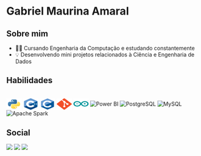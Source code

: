 # Gabriel Maurina Amaral

## Sobre mim
- 👨‍🎓 Cursando Engenharia da Computação e estudando constantemente
- 💡 Desenvolvendo mini projetos relacionados à Ciência e Engenharia de Dados

## Habilidades
<div style="display: inline_block"><br>
  <img align="center" alt="Python" height="30" width="40" src="https://raw.githubusercontent.com/devicons/devicon/master/icons/python/python-original.svg">
  <img align="center" alt="C++" height="30" width="40" src="https://raw.githubusercontent.com/devicons/devicon/master/icons/cplusplus/cplusplus-original.svg">
  <img align="center" alt="C" height="30" width="40" src="https://raw.githubusercontent.com/devicons/devicon/master/icons/c/c-original.svg">
  <img align="center" alt="Git" height="30" width="40" src="https://raw.githubusercontent.com/devicons/devicon/master/icons/git/git-original.svg">
  <img align="center" alt="Arduino" height="30" width="40" src="https://raw.githubusercontent.com/devicons/devicon/master/icons/arduino/arduino-original.svg">
  <img align="center" alt="Power BI" height="30" width="40" src="https://img.icons8.com/color/48/000000/power-bi.png"/>
  <img align="center" alt="PostgreSQL" height="30" width="40" src="https://img.icons8.com/color/48/000000/postgreesql.png"/>
  <img align="center" alt="MySQL" height="30" width="40" src="https://img.icons8.com/color/48/000000/mysql-logo.png"/>
  <img align="center" alt="Apache Spark" height="30" width="40" src="https://spark.apache.org/images/spark-logo-trademark.png">
</div>

## Social
<div> 
  <a href="https://www.instagram.com/gabri3l.m.a" target="_blank"><img src="https://img.shields.io/badge/-Instagram-%23E4405F?style=for-the-badge&logo=instagram&logoColor=white" target="_blank"></a>
  <a href = "mailto:contatogabrielmaurina2003@gmail.com"><img src="https://img.shields.io/badge/-Gmail-%23333?style=for-the-badge&logo=gmail&logoColor=white" target="_blank"></a>
  <a href="https://www.linkedin.com/in/gabriel-maurina-756852230" target="_blank"><img src="https://img.shields.io/badge/-LinkedIn-%230077B5?style=for-the-badge&logo=linkedin&logoColor=white" target="_blank"></a> 
</div>
